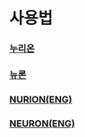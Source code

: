 # 사용법

### [누리온](undefined/undefined/)

### [뉴론](undefined-1/)

### [NURION(ENG)](nurion-eng/)

### [NEURON(ENG)](./#nurion-eng-1)
